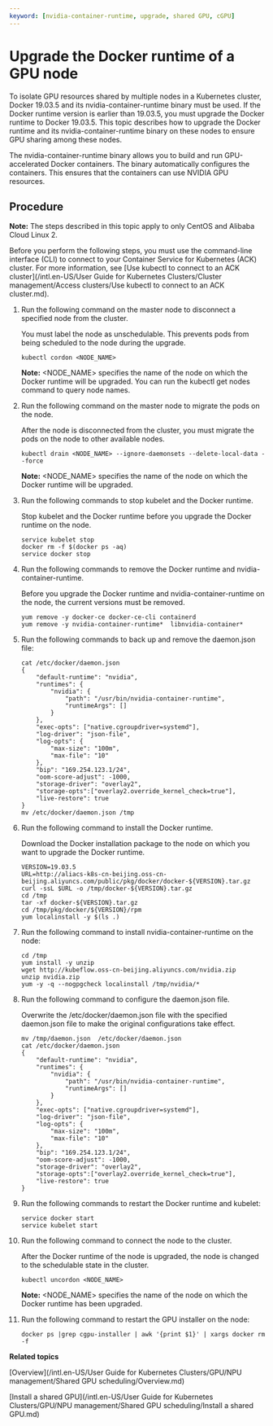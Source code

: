 ```yaml
---
keyword: [nvidia-container-runtime, upgrade, shared GPU, cGPU]
---
```


# Upgrade the Docker runtime of a GPU node

To isolate GPU resources shared by multiple nodes in a Kubernetes cluster, Docker 19.03.5 and its nvidia-container-runtime binary must be used. If the Docker runtime version is earlier than 19.03.5, you must upgrade the Docker runtime to Docker 19.03.5. This topic describes how to upgrade the Docker runtime and its nvidia-container-runtime binary on these nodes to ensure GPU sharing among these nodes.

The nvidia-container-runtime binary allows you to build and run GPU-accelerated Docker containers. The binary automatically configures the containers. This ensures that the containers can use NVIDIA GPU resources.

## Procedure

**Note:** The steps described in this topic apply to only CentOS and Alibaba Cloud Linux 2.

Before you perform the following steps, you must use the command-line interface \(CLI\) to connect to your Container Service for Kubernetes \(ACK\) cluster. For more information, see [Use kubectl to connect to an ACK cluster](/intl.en-US/User Guide for Kubernetes Clusters/Cluster management/Access clusters/Use kubectl to connect to an ACK cluster.md).

1.  Run the following command on the master node to disconnect a specified node from the cluster.

    You must label the node as unschedulable. This prevents pods from being scheduled to the node during the upgrade.

    ```
    kubectl cordon <NODE_NAME>
    ```

    **Note:** <NODE\_NAME\> specifies the name of the node on which the Docker runtime will be upgraded. You can run the kubectl get nodes command to query node names.

2.  Run the following command on the master node to migrate the pods on the node.

    After the node is disconnected from the cluster, you must migrate the pods on the node to other available nodes.

    ```
    kubectl drain <NODE_NAME> --ignore-daemonsets --delete-local-data --force
    ```

    **Note:** <NODE\_NAME\> specifies the name of the node on which the Docker runtime will be upgraded.

3.  Run the following commands to stop kubelet and the Docker runtime.

    Stop kubelet and the Docker runtime before you upgrade the Docker runtime on the node.

    ```
    service kubelet stop
    docker rm -f $(docker ps -aq)
    service docker stop
    ```

4.  Run the following commands to remove the Docker runtime and nvidia-container-runtime.

    Before you upgrade the Docker runtime and nvidia-container-runtime on the node, the current versions must be removed.

    ```
    yum remove -y docker-ce docker-ce-cli containerd
    yum remove -y nvidia-container-runtime*  libnvidia-container*
    ```

5.  Run the following commands to back up and remove the daemon.json file:

    ```
    cat /etc/docker/daemon.json
    {
        "default-runtime": "nvidia",
        "runtimes": {
            "nvidia": {
                "path": "/usr/bin/nvidia-container-runtime",
                "runtimeArgs": []
            }
        },
        "exec-opts": ["native.cgroupdriver=systemd"],
        "log-driver": "json-file",
        "log-opts": {
            "max-size": "100m",
            "max-file": "10"
        },
        "bip": "169.254.123.1/24",
        "oom-score-adjust": -1000,
        "storage-driver": "overlay2",
        "storage-opts":["overlay2.override_kernel_check=true"],
        "live-restore": true
    }
    mv /etc/docker/daemon.json /tmp
    ```

6.  Run the following command to install the Docker runtime.

    Download the Docker installation package to the node on which you want to upgrade the Docker runtime.

    ```
    VERSION=19.03.5 
    URL=http://aliacs-k8s-cn-beijing.oss-cn-beijing.aliyuncs.com/public/pkg/docker/docker-${VERSION}.tar.gz 
    curl -ssL $URL -o /tmp/docker-${VERSION}.tar.gz  
    cd /tmp
    tar -xf docker-${VERSION}.tar.gz
    cd /tmp/pkg/docker/${VERSION}/rpm
    yum localinstall -y $(ls .)
    ```

7.  Run the following command to install nvidia-container-runtime on the node:

    ```
    cd /tmp
    yum install -y unzip
    wget http://kubeflow.oss-cn-beijing.aliyuncs.com/nvidia.zip
    unzip nvidia.zip
    yum -y -q --nogpgcheck localinstall /tmp/nvidia/*
    ```

8.  Run the following command to configure the daemon.json file.

    Overwrite the /etc/docker/daemon.json file with the specified daemon.json file to make the original configurations take effect.

    ```
    mv /tmp/daemon.json  /etc/docker/daemon.json 
    cat /etc/docker/daemon.json
    {
        "default-runtime": "nvidia",
        "runtimes": {
            "nvidia": {
                "path": "/usr/bin/nvidia-container-runtime",
                "runtimeArgs": []
            }
        },
        "exec-opts": ["native.cgroupdriver=systemd"],
        "log-driver": "json-file",
        "log-opts": {
            "max-size": "100m",
            "max-file": "10"
        },
        "bip": "169.254.123.1/24",
        "oom-score-adjust": -1000,
        "storage-driver": "overlay2",
        "storage-opts":["overlay2.override_kernel_check=true"],
        "live-restore": true
    }
    ```

9.  Run the following commands to restart the Docker runtime and kubelet:

    ```
    service docker start
    service kubelet start
    ```

10. Run the following command to connect the node to the cluster.

    After the Docker runtime of the node is upgraded, the node is changed to the schedulable state in the cluster.

    ```
    kubectl uncordon <NODE_NAME>
    ```

    **Note:** <NODE\_NAME\> specifies the name of the node on which the Docker runtime has been upgraded.

11. Run the following command to restart the GPU installer on the node:

    ```
    docker ps |grep cgpu-installer | awk '{print $1}' | xargs docker rm -f
    ```


**Related topics**  


[Overview](/intl.en-US/User Guide for Kubernetes Clusters/GPU/NPU management/Shared GPU scheduling/Overview.md)

[Install a shared GPU](/intl.en-US/User Guide for Kubernetes Clusters/GPU/NPU management/Shared GPU scheduling/Install a shared GPU.md)

